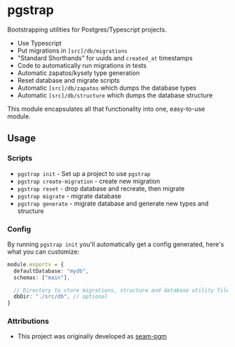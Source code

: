 # pgstrap

Bootstrapping utilities for Postgres/Typescript projects.

- Use Typescript
- Put migrations in `[src]/db/migrations`
- "Standard Shorthands" for uuids and `created_at` timestamps
- Code to automatically run migrations in tests
- Automatic zapatos/kysely type generation
- Reset database and migrate scripts
- Automatic `[src]/db/zapatos` which dumps the database types
- Automatic `[src]/db/structure` which dumps the database structure

This module encapsulates all that functionality into one, easy-to-use
module.

## Usage

### Scripts

- `pgstrap init` - Set up a project to use `pgstrap`
- `pgstrap create-migration` - create new migration
- `pgstrap reset` - drop database and recreate, then migrate
- `pgstrap migrate` - migrate database
- `pgstrap generate` - migrate database and generate new types and structure

### Config

By running `pgstrap init` you'll automatically get a config generated, here's
what you can customize:

```ts
module.exports = {
  defaultDatabase: "mydb",
  schemas: ["main"],

  // Directory to store migrations, structure and database utility files
  dbDir: "./src/db", // optional
}
```

### Attributions

- This project was originally developed as [seam-pgm](https://github.com/seamapi/seam-pgm)
